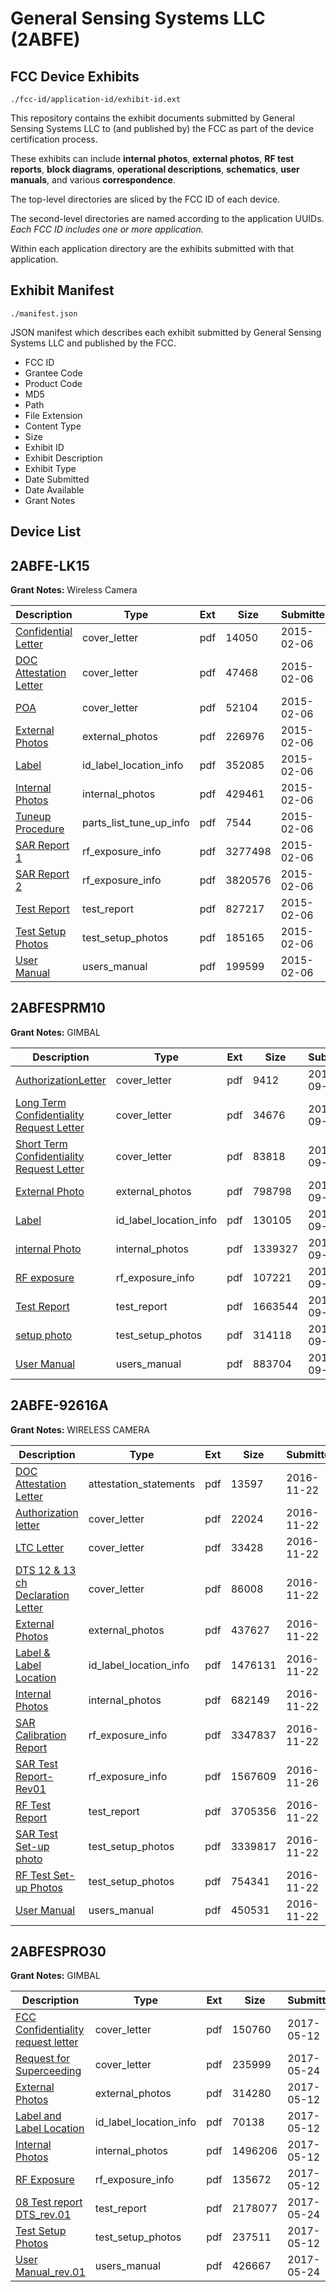 # General Sensing Systems LLC (2ABFE)
## FCC Device Exhibits

```
./fcc-id/application-id/exhibit-id.ext
```

This repository contains the exhibit documents submitted by General Sensing Systems LLC to (and published by) the FCC as part of the device certification process.

These exhibits can include **internal photos**, **external photos**, **RF test reports**, **block diagrams**, **operational descriptions**, **schematics**, **user manuals**, and various **correspondence**.

The top-level directories are sliced by the FCC ID of each device.

The second-level directories are named according to the application UUIDs. *Each FCC ID includes one or more application.*

Within each application directory are the exhibits submitted with that application. 

## Exhibit Manifest

```
./manifest.json
```

JSON manifest which describes each exhibit submitted by General Sensing Systems LLC and published by the FCC.

- FCC ID
- Grantee Code
- Product Code
- MD5
- Path
- File Extension
- Content Type
- Size
- Exhibit ID
- Exhibit Description
- Exhibit Type
- Date Submitted
- Date Available
- Grant Notes

## Device List
## 2ABFE-LK15
**Grant Notes:** Wireless Camera

| Description | Type | Ext | Size | Submitted | Available |
| ----------- | ---- | --- | ---- | --------- | --------- |
| [Confidential Letter](2ABFE-LK15/0ffde624af9c7164aefeb7e8fe379043/2525801.pdf) | cover_letter | pdf | 14050 | 2015-02-06 | 2015-02-06 |
| [DOC Attestation Letter](2ABFE-LK15/0ffde624af9c7164aefeb7e8fe379043/2525802.pdf) | cover_letter | pdf | 47468 | 2015-02-06 | 2015-02-06 |
| [POA](2ABFE-LK15/0ffde624af9c7164aefeb7e8fe379043/2525809.pdf) | cover_letter | pdf | 52104 | 2015-02-06 | 2015-02-06 |
| [External Photos](2ABFE-LK15/0ffde624af9c7164aefeb7e8fe379043/2525806.pdf) | external_photos | pdf | 226976 | 2015-02-06 | 2015-02-06 |
| [Label](2ABFE-LK15/0ffde624af9c7164aefeb7e8fe379043/2525808.pdf) | id_label_location_info | pdf | 352085 | 2015-02-06 | 2015-02-06 |
| [Internal Photos](2ABFE-LK15/0ffde624af9c7164aefeb7e8fe379043/2525807.pdf) | internal_photos | pdf | 429461 | 2015-02-06 | 2015-02-06 |
| [Tuneup Procedure](2ABFE-LK15/0ffde624af9c7164aefeb7e8fe379043/2525811.pdf) | parts_list_tune_up_info | pdf | 7544 | 2015-02-06 | 2015-02-06 |
| [SAR Report 1](2ABFE-LK15/0ffde624af9c7164aefeb7e8fe379043/2525804.pdf) | rf_exposure_info | pdf | 3277498 | 2015-02-06 | 2015-02-06 |
| [SAR Report 2](2ABFE-LK15/0ffde624af9c7164aefeb7e8fe379043/2525805.pdf) | rf_exposure_info | pdf | 3820576 | 2015-02-06 | 2015-02-06 |
| [Test Report](2ABFE-LK15/0ffde624af9c7164aefeb7e8fe379043/2525803.pdf) | test_report | pdf | 827217 | 2015-02-06 | 2015-02-06 |
| [Test Setup Photos](2ABFE-LK15/0ffde624af9c7164aefeb7e8fe379043/2525810.pdf) | test_setup_photos | pdf | 185165 | 2015-02-06 | 2015-02-06 |
| [User Manual](2ABFE-LK15/0ffde624af9c7164aefeb7e8fe379043/2525812.pdf) | users_manual | pdf | 199599 | 2015-02-06 | 2015-02-06 |
## 2ABFESPRM10
**Grant Notes:** GIMBAL

| Description | Type | Ext | Size | Submitted | Available |
| ----------- | ---- | --- | ---- | --------- | --------- |
| [AuthorizationLetter](2ABFESPRM10/e074b8203ad6ef37ec2009f6139912f3/3547436.pdf) | cover_letter | pdf | 9412 | 2017-09-06 | 2017-09-06 |
| [Long Term Confidentiality Request Letter](2ABFESPRM10/e074b8203ad6ef37ec2009f6139912f3/3547439.pdf) | cover_letter | pdf | 34676 | 2017-09-06 | 2017-09-06 |
| [Short Term Confidentiality Request Letter](2ABFESPRM10/e074b8203ad6ef37ec2009f6139912f3/3547445.pdf) | cover_letter | pdf | 83818 | 2017-09-06 | 2017-09-06 |
| [External Photo](2ABFESPRM10/e074b8203ad6ef37ec2009f6139912f3/3547448.pdf) | external_photos | pdf | 798798 | 2017-09-06 | 2017-10-21 |
| [Label](2ABFESPRM10/e074b8203ad6ef37ec2009f6139912f3/3547438.pdf) | id_label_location_info | pdf | 130105 | 2017-09-06 | 2017-09-06 |
| [internal Photo](2ABFESPRM10/e074b8203ad6ef37ec2009f6139912f3/3547458.pdf) | internal_photos | pdf | 1339327 | 2017-09-06 | 2017-10-21 |
| [RF exposure](2ABFESPRM10/e074b8203ad6ef37ec2009f6139912f3/3547441.pdf) | rf_exposure_info | pdf | 107221 | 2017-09-06 | 2017-09-06 |
| [Test Report](2ABFESPRM10/e074b8203ad6ef37ec2009f6139912f3/3547453.pdf) | test_report | pdf | 1663544 | 2017-09-06 | 2017-09-06 |
| [setup photo](2ABFESPRM10/e074b8203ad6ef37ec2009f6139912f3/3547446.pdf) | test_setup_photos | pdf | 314118 | 2017-09-06 | 2017-10-21 |
| [User Manual](2ABFESPRM10/e074b8203ad6ef37ec2009f6139912f3/3547461.pdf) | users_manual | pdf | 883704 | 2017-09-06 | 2017-10-21 |
## 2ABFE-92616A
**Grant Notes:** WIRELESS CAMERA

| Description | Type | Ext | Size | Submitted | Available |
| ----------- | ---- | --- | ---- | --------- | --------- |
| [DOC Attestation Letter](2ABFE-92616A/d6b211b35facd2edbe854e55b09db460/3202643.pdf) | attestation_statements | pdf | 13597 | 2016-11-22 | 2016-11-22 |
| [Authorization letter](2ABFE-92616A/d6b211b35facd2edbe854e55b09db460/3202645.pdf) | cover_letter | pdf | 22024 | 2016-11-22 | 2016-11-22 |
| [LTC Letter](2ABFE-92616A/d6b211b35facd2edbe854e55b09db460/3202646.pdf) | cover_letter | pdf | 33428 | 2016-11-22 | 2016-11-22 |
| [DTS 12 & 13 ch Declaration Letter](2ABFE-92616A/d6b211b35facd2edbe854e55b09db460/3204332.pdf) | cover_letter | pdf | 86008 | 2016-11-22 | 2016-11-22 |
| [External Photos](2ABFE-92616A/d6b211b35facd2edbe854e55b09db460/3202647.pdf) | external_photos | pdf | 437627 | 2016-11-22 | 2017-05-21 |
| [Label & Label Location](2ABFE-92616A/d6b211b35facd2edbe854e55b09db460/3202648.pdf) | id_label_location_info | pdf | 1476131 | 2016-11-22 | 2016-11-22 |
| [Internal Photos](2ABFE-92616A/d6b211b35facd2edbe854e55b09db460/3202649.pdf) | internal_photos | pdf | 682149 | 2016-11-22 | 2017-05-21 |
| [SAR Calibration Report](2ABFE-92616A/d6b211b35facd2edbe854e55b09db460/3202652.pdf) | rf_exposure_info | pdf | 3347837 | 2016-11-22 | 2016-11-22 |
| [SAR Test Report-Rev01](2ABFE-92616A/d6b211b35facd2edbe854e55b09db460/3208419.pdf) | rf_exposure_info | pdf | 1567609 | 2016-11-26 | 2016-11-22 |
| [RF Test Report](2ABFE-92616A/d6b211b35facd2edbe854e55b09db460/3202656.pdf) | test_report | pdf | 3705356 | 2016-11-22 | 2016-11-22 |
| [SAR Test Set-up photo](2ABFE-92616A/d6b211b35facd2edbe854e55b09db460/3202653.pdf) | test_setup_photos | pdf | 3339817 | 2016-11-22 | 2017-05-21 |
| [RF Test Set-up Photos](2ABFE-92616A/d6b211b35facd2edbe854e55b09db460/3202657.pdf) | test_setup_photos | pdf | 754341 | 2016-11-22 | 2017-05-21 |
| [User Manual](2ABFE-92616A/d6b211b35facd2edbe854e55b09db460/3202655.pdf) | users_manual | pdf | 450531 | 2016-11-22 | 2017-05-21 |
## 2ABFESPRO30
**Grant Notes:** GIMBAL

| Description | Type | Ext | Size | Submitted | Available |
| ----------- | ---- | --- | ---- | --------- | --------- |
| [FCC Confidentiality request letter](2ABFESPRO30/3bad3b76c2b86d77bad55ba72eb72e66/3389302.pdf) | cover_letter | pdf | 150760 | 2017-05-12 | 2017-05-12 |
| [Request for Superceeding](2ABFESPRO30/3bad3b76c2b86d77bad55ba72eb72e66/3402235.pdf) | cover_letter | pdf | 235999 | 2017-05-24 | 2017-05-12 |
| [External Photos](2ABFESPRO30/3bad3b76c2b86d77bad55ba72eb72e66/3389303.pdf) | external_photos | pdf | 314280 | 2017-05-12 | 2017-05-12 |
| [Label and Label Location](2ABFESPRO30/3bad3b76c2b86d77bad55ba72eb72e66/3389305.pdf) | id_label_location_info | pdf | 70138 | 2017-05-12 | 2017-05-12 |
| [Internal Photos](2ABFESPRO30/3bad3b76c2b86d77bad55ba72eb72e66/3389304.pdf) | internal_photos | pdf | 1496206 | 2017-05-12 | 2017-05-12 |
| [RF Exposure](2ABFESPRO30/3bad3b76c2b86d77bad55ba72eb72e66/3389307.pdf) | rf_exposure_info | pdf | 135672 | 2017-05-12 | 2017-05-12 |
| [08 Test report DTS_rev.01](2ABFESPRO30/3bad3b76c2b86d77bad55ba72eb72e66/3402234.pdf) | test_report | pdf | 2178077 | 2017-05-24 | 2017-05-12 |
| [Test Setup Photos](2ABFESPRO30/3bad3b76c2b86d77bad55ba72eb72e66/3389318.pdf) | test_setup_photos | pdf | 237511 | 2017-05-12 | 2017-05-12 |
| [User Manual_rev.01](2ABFESPRO30/3bad3b76c2b86d77bad55ba72eb72e66/3402236.pdf) | users_manual | pdf | 426667 | 2017-05-24 | 2017-05-12 |
